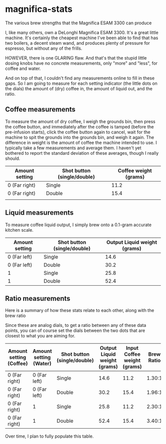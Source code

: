 # magnifica-stats
The various brew strengths that the Magnifica ESAM 3300 can produce

I, like many others, own a DeLonghi Magnifica ESAM 3300. It's a great little machine. It's certainly the cheapest machine I've been able to find that has two boilers, a decent steam wand, and produces plenty of pressure for espresso, but without any of the frills.

HOWEVER, there is one GLARING flaw. And that's that the stupid little dosing knobs have no concrete measurements, only "more" and "less", for coffee and water.

And on top of that, I couldn't find any measurements online to fill in these gaps. So I am going to measure for each setting indicator (the little dots on the dials) the amount of (dry) coffee in, the amount of liquid out, and the ratio.

## Coffee measurements

To measure the amount of dry coffee, I weigh the grounds bin, then press the coffee button, and immediately after the coffee is tamped (before the pre-infusion starts), click the coffee button again to cancel, wait for the machine to spit the grounds into the grounds bin, and weigh it again. The difference in weight is the amount of coffee the machine intended to use. I typically take a few measurements and average them. I haven't yet bothered to report the standard deviation of these averages, though I really should.

| **Amount setting** | **Shot button (single/double)** | **Coffee weight (grams)** |
|--------------------|---------------------------------|---------------------------|
| 0 (Far right)      | Single                          | 11.2                      |
| 0 (Far right)      | Double                          | 15.4                      |
|                    |                                 |                           |

## Liquid measurements
To measure coffee liquid output, I simply brew onto a 0.1-gram accurate kitchen scale.

| **Amount setting** | **Shot button (single/double)** | **Output Liquid weight (grams)** |
|--------------------|---------------------------------|----------------------------------|
| 0 (Far left)       | Single                          | 14.6                             |
| 0 (Far left)       | Double                          | 30.2                             |
| 1                  | Single                          | 25.8                             |
| 1                  | Double                          | 52.4                             |


## Ratio measurements

Here is a summary of how these stats relate to each other, along with the brew ratio

Since these are analog dials, to get a ratio between any of these data points, you can of course set the dials between the two dots that are closest to what you are aiming for.

| **Amount setting (Coffee)** | **Amount setting (Water)** | **Shot button (single/double)** | **Output Liquid weight (grams)** | **Input Coffee weight (grams)** | **Brew Ratio** | **Category** |
|-----------------------------|----------------------------|---------------------------------|----------------------------------|---------------------------------|----------------|--------------|
| 0 (Far right)               | 0 (Far left)               | Single                          | 14.6                             | 11.2                            | 1.30:1         | Ristretto    |
| 0 (Far right)               | 0 (Far left)               | Double                          | 30.2                             | 15.4                            | 1.96:1         | Espresso     |
| 0 (Far right)               | 1                          | Single                          | 25.8                             | 11.2                            | 2.30:1         | Espresso     |
| 0 (Far right)               | 1                          | Double                          | 52.4                             | 15.4                            | 3.40:1         | Lungo        |

Over time, I plan to fully populate this table.
